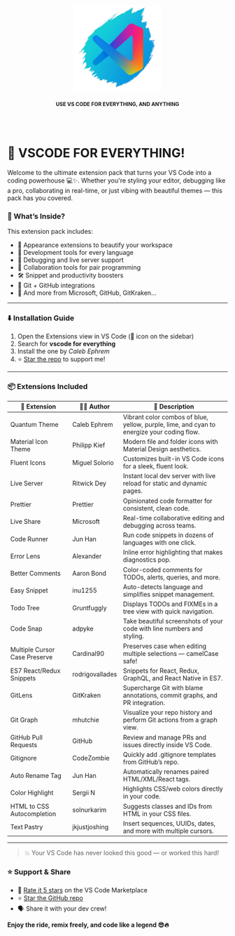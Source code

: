<br />
<div align="center">

  <img src="https://github.com/calebephrem/vscode-for-everything/blob/main/assets/icon.png?raw=true" alt="VSCODE FOR EVERYTHING" width="200" height="200" />

  <p align="center" style="margin-top: 12px;">
    <strong><small>USE VS CODE FOR EVERYTHING, AND ANYTHING</small></strong>
  </p>

  <br />
  <br />
  
</div>

# 🚀 VSCODE FOR EVERYTHING!

Welcome to the ultimate extension pack that turns your VS Code into a coding powerhouse 💻✨. Whether you're styling your editor, debugging like a pro, collaborating in real-time, or just vibing with beautiful themes — this pack has you covered.

### 🔧 What’s Inside?

This extension pack includes:

- 🎨 Appearance extensions to beautify your workspace
- 🧠 Development tools for every language
- 🐞 Debugging and live server support
- 🤝 Collaboration tools for pair programming
- 🛠️ Snippet and productivity boosters
- 🧬 Git + GitHub integrations
- 🧩 And more from Microsoft, GitHub, GitKraken...

---

### ⬇️ Installation Guide

1. Open the Extensions view in VS Code (📎 icon on the sidebar)
2. Search for **vscode for everything**
3. Install the one by _Caleb Ephrem_
4. ⭐ [Star the repo](https://github.com/calebephrem/vscode-for-everything) to support me!

---

### 📦 Extensions Included

<table>
  <thead>
    <tr>
      <th>🧩 Extension</th>
      <th>👨‍💻 Author</th>
      <th>📝 Description</th>
    </tr>
  </thead>
  <tbody>
    <tr>
      <td>Quantum Theme</td>
      <td>Caleb Ephrem</td>
      <td>Vibrant color combos of blue, yellow, purple, lime, and cyan to energize your coding flow.</td>
    </tr>
    <tr>
      <td>Material Icon Theme</td>
      <td>Philipp Kief</td>
      <td>Modern file and folder icons with Material Design aesthetics.</td>
    </tr>
    <tr>
      <td>Fluent Icons</td>
      <td>Miguel Solorio</td>
      <td>Customizes built-in VS Code icons for a sleek, fluent look.</td>
    </tr>
    <tr>
      <td>Live Server</td>
      <td>Ritwick Dey</td>
      <td>Instant local dev server with live reload for static and dynamic pages.</td>
    </tr>
    <tr>
      <td>Prettier</td>
      <td>Prettier</td>
      <td>Opinionated code formatter for consistent, clean code.</td>
    </tr>
    <tr>
      <td>Live Share</td>
      <td>Microsoft</td>
      <td>Real-time collaborative editing and debugging across teams.</td>
    </tr>
    <tr>
      <td>Code Runner</td>
      <td>Jun Han</td>
      <td>Run code snippets in dozens of languages with one click.</td>
    </tr>
    <tr>
      <td>Error Lens</td>
      <td>Alexander</td>
      <td>Inline error highlighting that makes diagnostics pop.</td>
    </tr>
    <tr>
      <td>Better Comments</td>
      <td>Aaron Bond</td>
      <td>Color-coded comments for TODOs, alerts, queries, and more.</td>
    </tr>
    <tr>
      <td>Easy Snippet</td>
      <td>inu1255</td>
      <td>Auto-detects language and simplifies snippet management.</td>
    </tr>
    <tr>
      <td>Todo Tree</td>
      <td>Gruntfuggly</td>
      <td>Displays TODOs and FIXMEs in a tree view with quick navigation.</td>
    </tr>
    <tr>
      <td>Code Snap</td>
      <td>adpyke</td>
      <td>Take beautiful screenshots of your code with line numbers and styling.</td>
    </tr>
    <tr>
      <td>Multiple Cursor Case Preserve</td>
      <td>Cardinal90</td>
      <td>Preserves case when editing multiple selections — camelCase safe!</td>
    </tr>
    <tr>
      <td>ES7 React/Redux Snippets</td>
      <td>rodrigovallades</td>
      <td>Snippets for React, Redux, GraphQL, and React Native in ES7.</td>
    </tr>
    <tr>
      <td>GitLens</td>
      <td>GitKraken</td>
      <td>Supercharge Git with blame annotations, commit graphs, and PR integration.</td>
    </tr>
    <tr>
      <td>Git Graph</td>
      <td>mhutchie</td>
      <td>Visualize your repo history and perform Git actions from a graph view.</td>
    </tr>
    <tr>
      <td>GitHub Pull Requests</td>
      <td>GitHub</td>
      <td>Review and manage PRs and issues directly inside VS Code.</td>
    </tr>
    <tr>
      <td>Gitignore</td>
      <td>CodeZombie</td>
      <td>Quickly add .gitignore templates from GitHub’s repo.</td>
    </tr>
    <tr>
      <td>Auto Rename Tag</td>
      <td>Jun Han</td>
      <td>Automatically renames paired HTML/XML/React tags.</td>
    </tr>
    <tr>
      <td>Color Highlight</td>
      <td>Sergii N</td>
      <td>Highlights CSS/web colors directly in your code.</td>
    </tr>
    <tr>
      <td>HTML to CSS Autocompletion</td>
      <td>solnurkarim</td>
      <td>Suggests classes and IDs from HTML in your CSS files.</td>
    </tr>
    <tr>
      <td>Text Pastry</td>
      <td>jkjustjoshing</td>
      <td>Insert sequences, UUIDs, dates, and more with multiple cursors.</td>
    </tr>
  </tbody>
</table>

---

> 💥 Your VS Code has never looked this good — or worked this hard!

### ⭐ Support & Share

- 🌟 [Rate it 5 stars](https://marketplace.visualstudio.com/CalebEphrem.vscode-for-everything) on the VS Code Marketplace
- ⭐ [Star the GitHub repo](https://github.com/calebephrem/quantum)
- 🗣️ Share it with your dev crew!

**Enjoy the ride, remix freely, and code like a legend 😎🔥**

